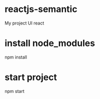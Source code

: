 # reactjs-semantic
My project UI react


# install node_modules
npm install

# start project
npm start